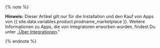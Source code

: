 {% note %}

**Hinweis:** Dieser Artikel gilt nur für die Installation und den Kauf von Apps von {{ site.data.variables.product.prodname_marketplace }}. Weitere Informationen zu Apps, die von Integratoren erworben wurden, findest Du unter „[Über Integrationen](/articles/about-integrations)."

{% endnote %}
